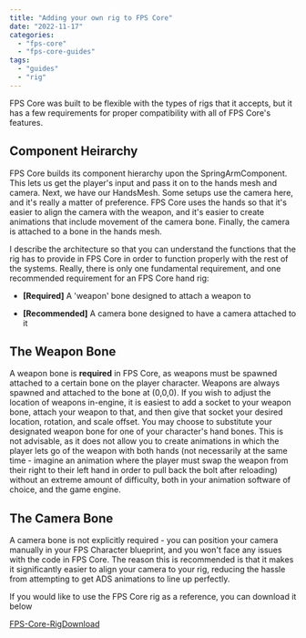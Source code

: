 ```yaml
---
title: "Adding your own rig to FPS Core"
date: "2022-11-17"
categories: 
  - "fps-core"
  - "fps-core-guides"
tags: 
  - "guides"
  - "rig"
---
```

FPS Core was built to be flexible with the types of rigs that it accepts, but it has a few requirements for proper compatibility with all of FPS Core's features.

## Component Heirarchy

FPS Core builds its component hierarchy upon the SpringArmComponent. This lets us get the player's input and pass it on to the hands mesh and camera. Next, we have our HandsMesh. Some setups use the camera here, and it's really a matter of preference. FPS Core uses the hands so that it's easier to align the camera with the weapon, and it's easier to create animations that include movement of the camera bone. Finally, the camera is attached to a bone in the hands mesh.

I describe the architecture so that you can understand the functions that the rig has to provide in FPS Core in order to function properly with the rest of the systems. Really, there is only one fundamental requirement, and one recommended requirement for an FPS Core hand rig:

- **\[Required\]** A 'weapon' bone designed to attach a weapon to

- **\[Recommended\]** A camera bone designed to have a camera attached to it

## The Weapon Bone

A weapon bone is **required** in FPS Core, as weapons must be spawned attached to a certain bone on the player character. Weapons are always spawned and attached to the bone at (0,0,0). If you wish to adjust the location of weapons in-engine, it is easiest to add a socket to your weapon bone, attach your weapon to that, and then give that socket your desired location, rotation, and scale offset. You may choose to substitute your designated weapon bone for one of your character's hand bones. This is not advisable, as it does not allow you to create animations in which the player lets go of the weapon with both hands (not necessarily at the same time - imagine an animation where the player must swap the weapon from their right to their left hand in order to pull back the bolt after reloading) without an extreme amount of difficulty, both in your animation software of choice, and the game engine.

## The Camera Bone

A camera bone is not explicitly required - you can position your camera manually in your FPS Character blueprint, and you won't face any issues with the code in FPS Core. The reason this is recommended is that it makes it significantly easier to align your camera to your rig, reducing the hassle from attempting to get ADS animations to line up perfectly.

If you would like to use the FPS Core rig as a reference, you can download it below

[FPS-Core-Rig](https://emmadocs.dev/wp-content/uploads/2022/11/FPS-Core-Rig.zip)[Download](https://emmadocs.dev/wp-content/uploads/2022/11/FPS-Core-Rig.zip)
